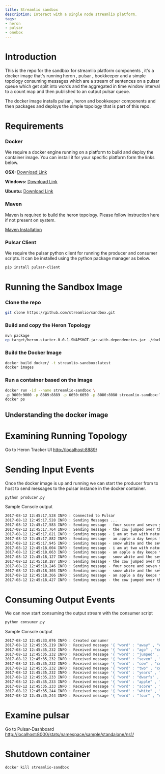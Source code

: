 ```yaml
---
title: Streamlio sandbox
description: Interact with a single node streamlio platform.
tags:
- heron
- pulsar
- onebox
---
```


# Introduction

This is the repo for the sandbox for streamlio platform components , it's a docker image that's running heron , pulsar , bookkeeper and a simple topology consuming messages which are a stream of sentences on a pulsar queue which get split into words and the aggregated in time window interval to a count map and then published to an output pulsar queue.

The docker image installs pulsar , heron and bookkeeper components and then packages and deploys the simple topology that is part of this repo.


# Requirements

### Docker

We require a docker engine running on a platform to build and deploy the container image. You can install it for your specific platform form the links below.

__OSX:__ [Download Link](https://docs.docker.com/docker-for-mac/install/)

__Windows:__ [Download Link](https://docs.docker.com/docker-for-windows/install/)

__Ubuntu:__ [Download Link](https://docs.docker.com/engine/installation/linux/docker-ce/ubuntu/)

### Maven

Maven is required to build the heron topology. Please follow instruction here if not present on system.

[Maven Installation](https://maven.apache.org/install.html)

### Pulsar Client

We require the pulsar python client for running the producer and consumer scripts.
It can be installed using the python package manager as below.

```bash
pip install pulsar-client
```

# Running the Sandbox Image

### Clone the repo
```bash
git clone https://github.com/streamlio/sandbox.git
```

### Build and copy the Heron Topology
```bash
mvn package
cp target/heron-starter-0.0.1-SNAPSHOT-jar-with-dependencies.jar ./docker/
```

### Build the Docker Image
```bash
docker build docker/ -t streamlio-sandbox:latest
docker images
```

### Run a container based on the image
```bash
docker run -id --name streamlio-sandbox \
-p 9000:9000 -p 8889:8889 -p 6650:6650 -p 8080:8080 streamlio-sandbox:latest
docker ps
```

## Understanding the docker image

# Examining Running Topology

Go to Heron Tracker UI [http://localhost:8889/](http://localhost:8889/)

# Sending Input Events

Once the docker image is up and running we can start the producer from to host to send messages to the pulsar instance in the docker container.

```bash
python producer.py
```

Sample Console output

```bash
2017-08-12 12:45:17,528 INFO : Connected to Pulsar
2017-08-12 12:45:17,528 INFO : Sending Messages ...
2017-08-12 12:45:17,583 INFO : Sending message - four score and seven years ago 
2017-08-12 12:45:17,764 INFO : Sending message - the cow jumped over the moon 
2017-08-12 12:45:17,821 INFO : Sending message - i am at two with nature 
2017-08-12 12:45:17,882 INFO : Sending message - an apple a day keeps the doctor away 
2017-08-12 12:45:17,945 INFO : Sending message - snow white and the seven dwarfs 
2017-08-12 12:45:18,004 INFO : Sending message - i am at two with nature 
2017-08-12 12:45:18,063 INFO : Sending message - an apple a day keeps the doctor away 
2017-08-12 12:45:18,127 INFO : Sending message - snow white and the seven dwarfs 
2017-08-12 12:45:18,187 INFO : Sending message - the cow jumped over the moon 
2017-08-12 12:45:18,246 INFO : Sending message - four score and seven years ago 
2017-08-12 12:45:18,303 INFO : Sending message - snow white and the seven dwarfs 
2017-08-12 12:45:18,366 INFO : Sending message - an apple a day keeps the doctor away 
2017-08-12 12:45:18,427 INFO : Sending message - the cow jumped over the moon
```

# Consuming Output Events

We can now start consuming the output stream with the consumer script


```bash
python consumer.py
```

Sample Console output

```bash
2017-08-12 12:45:33,076 INFO : Created consumer
2017-08-12 12:45:35,219 INFO : Received message '{ "word" : "away" , "count" : 9 }' id='(2,0,-1)'
2017-08-12 12:45:35,232 INFO : Received message '{ "word" : "ago" , "count" : 11 }' id='(2,1,-1)'
2017-08-12 12:45:35,232 INFO : Received message '{ "word" : "jumped" , "count" : 9 }' id='(2,2,-1)'
2017-08-12 12:45:35,232 INFO : Received message '{ "word" : "seven" , "count" : 20 }' id='(2,3,-1)'
2017-08-12 12:45:35,232 INFO : Received message '{ "word" : "cow" , "count" : 9 }' id='(2,4,-1)'
2017-08-12 12:45:35,232 INFO : Received message '{ "word" : "two" , "count" : 11 }' id='(2,5,-1)'
2017-08-12 12:45:35,232 INFO : Received message '{ "word" : "years" , "count" : 11 }' id='(2,6,-1)'
2017-08-12 12:45:35,233 INFO : Received message '{ "word" : "dwarfs" , "count" : 9 }' id='(2,7,-1)'
2017-08-12 12:45:35,233 INFO : Received message '{ "word" : "apple" , "count" : 9 }' id='(2,8,-1)'
2017-08-12 12:45:35,233 INFO : Received message '{ "word" : "score" , "count" : 11 }' id='(2,9,-1)'
2017-08-12 12:45:35,244 INFO : Received message '{ "word" : "white" , "count" : 9 }' id='(2,10,-1)'
2017-08-12 12:45:35,244 INFO : Received message '{ "word" : "four" , "count" : 11 }' id='(2,11,-1)'
```
# Examine pulsar

Go to Pulsar-Dashboard [http://localhost:8000/stats/namespace/sample/standalone/ns1/](http://localhost:8000/stats/namespace/sample/standalone/ns1/)

# Shutdown container

```bash
docker kill streamlio-sandbox
```
